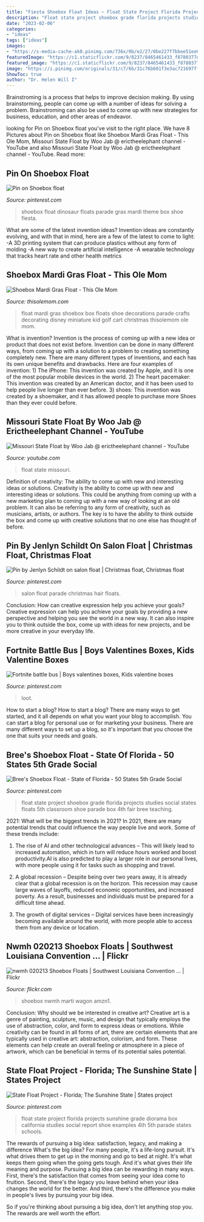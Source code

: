 ```yaml
---
title: "Fiesta Shoebox Float Ideas ~ Float State Project Florida Projects Sunshine Grade Diorama Box California Studies Social Report Shoe Examples 4th 5th Parade States Schools"
description: "Float state project shoebox grade florida projects studies social states floats 5th classroom shoe parade box 4th fair bree teaching"
date: "2023-02-06"
categories:
- "ideas"
tags: ["ideas"]
images:
- "https://s-media-cache-ak0.pinimg.com/736x/0b/e2/27/0be227f7bbee51ee000f28e44fd5d148.jpg"
featuredImage: "https://c1.staticflickr.com/9/8237/8465461433_f8780377da_b.jpg"
featured_image: "https://c1.staticflickr.com/9/8237/8465461433_f8780377da_b.jpg"
image: "https://i.pinimg.com/originals/31/c7/6b/31c76b601f3e3ac721697ff29c8cf113.jpg"
ShowToc: true
author: "Dr. Helen Will I"
---
```



Brainstroming is a process that helps to improve decision making. By using brainstorming, people can come up with a number of ideas for solving a problem. Brainstroming can also be used to come up with new strategies for business, education, and other areas of endeavor.

	

		
looking for Pin on Shoebox float you've visit to the right place. We have 8 Pictures about Pin on Shoebox float like Shoebox Mardi Gras Float - This Ole Mom, Missouri State Float by Woo Jab @ erictheelephant channel - YouTube and also Missouri State Float by Woo Jab @ erictheelephant channel - YouTube. Read more:
		
    
## Pin On Shoebox Float

<img loading=lazy src="https://i.pinimg.com/originals/b6/6a/44/b66a447975ba8d3241f547ac9f7b3bbc.jpg" onerror="this.onerror=null;this.src='https://tse3.mm.bing.net/th?id=OIP.HEDG60okoZzpRSaYeZWUegHaJ4&amp;pid=15.1';" alt="Pin on Shoebox float">

_Source: pinterest.com_

>shoebox float dinosaur floats parade gras mardi theme box shoe fiesta. 

	

What are some of the latest invention ideas?
Invention ideas are constantly evolving, and with that in mind, here are a few of the latest to come to light: 
-A 3D printing system that can produce plastics without any form of molding 
-A new way to create artificial intelligence 
-A wearable technology that tracks heart rate and other health metrics

    
## Shoebox Mardi Gras Float - This Ole Mom

<img loading=lazy src="http://www.thisolemom.com/wp-content/uploads/2014/03/Shoebox-Mardi-Gras-Float.jpg" onerror="this.onerror=null;this.src='https://tse1.mm.bing.net/th?id=OIP.yz-uj48pEnVNlCPnmBridQHaHs&amp;pid=15.1';" alt="Shoebox Mardi Gras Float - This Ole Mom">

_Source: thisolemom.com_

>float mardi gras shoebox box floats shoe decorations parade crafts decorating disney miniature kid golf cart christmas thisolemom ole mom. 

	

What is invention?
Invention is the process of coming up with a new idea or product that does not exist before. Invention can be done in many different ways, from coming up with a solution to a problem to creating something completely new. There are many different types of inventions, and each has its own unique benefits and drawbacks. Here are four examples of invention: 1) The iPhone: This invention was created by Apple, and it is one of the most popular mobile devices in the world. 2) The heart pacemaker: This invention was created by an American doctor, and it has been used to help people live longer than ever before. 3) shoes: This invention was created by a shoemaker, and it has allowed people to purchase more Shoes than they ever could before.

    
## Missouri State Float By Woo Jab @ Erictheelephant Channel - YouTube

<img loading=lazy src="https://i.ytimg.com/vi/66MCXBqphGo/maxresdefault.jpg" onerror="this.onerror=null;this.src='https://tse1.mm.bing.net/th?id=OIP.XtH3vucsxRuR2_NvqTeFWgHaEK&amp;pid=15.1';" alt="Missouri State Float by Woo Jab @ erictheelephant channel - YouTube">

_Source: youtube.com_

>float state missouri. 

	

Definition of creativity: The ability to come up with new and interesting ideas or solutions.
Creativity is the ability to come up with new and interesting ideas or solutions. This could be anything from coming up with a new marketing plan to coming up with a new way of looking at an old problem. It can also be referring to any form of creativity, such as musicians, artists, or authors. The key is to have the ability to think outside the box and come up with creative solutions that no one else has thought of before.

    
## Pin By Jenlyn Schildt On Salon Float | Christmas Float, Christmas Float

<img loading=lazy src="https://i.pinimg.com/originals/a0/5d/93/a05d937ef361ee82e5b4b1f1bc724148.jpg" onerror="this.onerror=null;this.src='https://tse4.mm.bing.net/th?id=OIP.sSi4UdfFkBGJa3ChMP78nwHaJr&amp;pid=15.1';" alt="Pin by Jenlyn Schildt on salon float | Christmas float, Christmas float">

_Source: pinterest.com_

>salon float parade christmas hair floats. 

	

Conclusion: How can creative expression help you achieve your goals?
Creative expression can help you achieve your goals by providing a new perspective and helping you see the world in a new way. It can also inspire you to think outside the box, come up with ideas for new projects, and be more creative in your everyday life.

    
## Fortnite Battle Bus | Boys Valentines Boxes, Kids Valentine Boxes

<img loading=lazy src="https://i.pinimg.com/originals/a2/74/33/a27433a7548a776f44b70e6a42333c36.jpg" onerror="this.onerror=null;this.src='https://tse3.mm.bing.net/th?id=OIP.ULd-oRappRn_UXrWGYsH5gHaJ4&amp;pid=15.1';" alt="Fortnite battle bus | Boys valentines boxes, Kids valentine boxes">

_Source: pinterest.com_

>loot. 

	

How to start a blog?
How to start a blog? There are many ways to get started, and it all depends on what you want your blog to accomplish. You can start a blog for personal use or for marketing your business. There are many different ways to set up a blog, so it's important that you choose the one that suits your needs and goals.

    
## Bree&#039;s Shoebox Float - State Of Florida - 50 States 5th Grade Social

<img loading=lazy src="https://s-media-cache-ak0.pinimg.com/736x/0b/e2/27/0be227f7bbee51ee000f28e44fd5d148.jpg" onerror="this.onerror=null;this.src='https://tse1.mm.bing.net/th?id=OIP.-igPJjrin6VA1stQfHUTTQHaH4&amp;pid=15.1';" alt="Bree&#039;s Shoebox Float - State of Florida - 50 States 5th Grade Social">

_Source: pinterest.com_

>float state project shoebox grade florida projects studies social states floats 5th classroom shoe parade box 4th fair bree teaching. 

	

2021: What will be the biggest trends in 2021?
In 2021, there are many potential trends that could influence the way people live and work. Some of these trends include:
1. The rise of AI and other technological advances – This will likely lead to increased automation, which in turn will reduce hours worked and boost productivity.AI is also predicted to play a larger role in our personal lives, with more people using it for tasks such as shopping and travel.

2. A global recession – Despite being over two years away, it is already clear that a global recession is on the horizon. This recession may cause large waves of layoffs, reduced economic opportunities, and increased poverty. As a result, businesses and individuals must be prepared for a difficult time ahead.

3. The growth of digital services – Digital services have been increasingly becoming available around the world, with more people able to access them from any device or location.

    
## Nwmh 020213 Shoebox Floats | Southwest Louisiana Convention … | Flickr

<img loading=lazy src="https://c1.staticflickr.com/9/8237/8465461433_f8780377da_b.jpg" onerror="this.onerror=null;this.src='https://tse1.mm.bing.net/th?id=OIP.pBnRhjDtc9wLAxgIFFsTFgHaHr&amp;pid=15.1';" alt="nwmh 020213 Shoebox Floats | Southwest Louisiana Convention … | Flickr">

_Source: flickr.com_

>shoebox nwmh marti wagon amzn1. 

	

Conclusion: Why should we be interested in creative art?
Creative art is a genre of painting, sculpture, music, and design that typically employs the use of abstraction, color, and form to express ideas or emotions. While creativity can be found in all forms of art, there are certain elements that are typically used in creative art: abstraction, colorism, and form. These elements can help create an overall feeling or atmosphere in a piece of artwork, which can be beneficial in terms of its potential sales potential.

    
## State Float Project - Florida; The Sunshine State | States Project

<img loading=lazy src="https://i.pinimg.com/originals/31/c7/6b/31c76b601f3e3ac721697ff29c8cf113.jpg" onerror="this.onerror=null;this.src='https://tse3.mm.bing.net/th?id=OIP.DXH989Focd_MfungAzRd_AHaJ4&amp;pid=15.1';" alt="State Float Project - Florida; The Sunshine State | States project">

_Source: pinterest.com_

>float state project florida projects sunshine grade diorama box california studies social report shoe examples 4th 5th parade states schools. 

	

The rewards of pursuing a big idea: satisfaction, legacy, and making a difference
What's the big idea? For many people, it's a life-long pursuit. It's what drives them to get up in the morning and go to bed at night. It's what keeps them going when the going gets tough. And it's what gives their life meaning and purpose.
 Pursuing a big idea can be rewarding in many ways. First, there's the satisfaction that comes from seeing your idea come to fruition. Second, there's the legacy you leave behind when your idea changes the world for the better. And third, there's the difference you make in people's lives by pursuing your big idea.

So if you're thinking about pursuing a big idea, don't let anything stop you. The rewards are well worth the effort.

